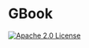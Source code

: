 # GBook 

[![Apache 2.0 License](https://img.shields.io/badge/license-apache%202.0-%23CB2533.svg)](http://www.apache.org/licenses/LICENSE-2.0)
